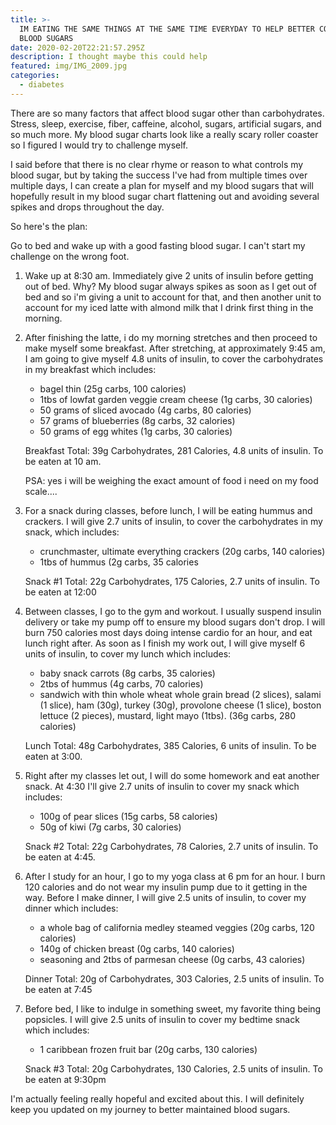 ```yaml
---
title: >-
  IM EATING THE SAME THINGS AT THE SAME TIME EVERYDAY TO HELP BETTER CONTROL MY
  BLOOD SUGARS
date: 2020-02-20T22:21:57.295Z
description: I thought maybe this could help
featured: img/IMG_2009.jpg
categories:
  - diabetes
---
```

There are so many factors that affect blood sugar other than carbohydrates. Stress, sleep, exercise, fiber, caffeine, alcohol, sugars, artificial sugars, and so much more. My blood sugar charts look like a really scary roller coaster so I figured I would try to challenge myself. 

I said before that there is no clear rhyme or reason to what controls my blood sugar, but by taking the success I've had from multiple times over multiple days, I can create a plan for myself and my blood sugars that will hopefully result in my blood sugar chart flattening out and avoiding several spikes and drops throughout the day. 

So here's the plan: 

Go to bed and wake up with a good fasting blood sugar. I can't start my challenge on the wrong foot. 

1. Wake up at 8:30 am. Immediately give 2 units of insulin before getting out of bed. Why? My blood sugar always spikes as soon as I get out of bed and so i'm giving a unit to account for that, and then another unit to account for my iced latte with almond milk that I drink first thing in the morning. 
2. After finishing the latte, i do my morning stretches and then proceed to make myself some breakfast. After stretching, at approximately 9:45 am, I am going to give myself 4.8 units of insulin, to cover the carbohydrates in my breakfast which includes: 

   * bagel thin (25g carbs, 100 calories)
   * 1tbs of lowfat garden veggie cream cheese (1g carbs, 30 calories)
   * 50 grams of sliced avocado (4g carbs, 80 calories)
   * 57 grams of blueberries (8g carbs, 32 calories)
   * 50 grams of egg whites (1g carbs, 30 calories)

   Breakfast Total: 39g Carbohydrates, 281 Calories, 4.8 units of insulin. To be eaten at 10 am.

   PSA: yes i will be weighing the exact amount of  food i need on my food scale....
3. For a snack during classes, before lunch, I will be eating hummus and crackers. I will give 2.7 units of insulin, to cover the carbohydrates in my snack, which includes: 

   * crunchmaster, ultimate everything crackers (20g carbs, 140 calories)
   * 1tbs of hummus (2g carbs, 35 calories

   Snack #1 Total: 22g Carbohydrates, 175 Calories, 2.7 units of insulin. To be eaten at 12:00
4. Between classes, I go to the gym and workout. I usually suspend insulin delivery or take my pump off to ensure my blood sugars don't drop. I will burn 750 calories most days doing intense cardio for an hour, and eat lunch right after. As soon as I finish my work out, I will give myself 6 units of insulin, to cover my lunch which includes:

   * baby snack carrots (8g carbs, 35 calories)
   * 2tbs of hummus (4g carbs, 70 calories)
   * sandwich with thin whole wheat whole grain bread (2 slices), salami (1 slice), ham (30g), turkey (30g), provolone cheese (1 slice), boston lettuce (2 pieces), mustard, light mayo (1tbs). (36g carbs, 280 calories)

   Lunch Total: 48g Carbohydrates, 385 Calories, 6 units of insulin. To be eaten at 3:00.
5. Right after my classes let out, I will do some homework and eat another snack. At 4:30 I'll give 2.7 units of insulin to cover my snack which includes:

   * 100g of pear slices (15g carbs, 58 calories)
   * 50g of kiwi (7g carbs, 30 calories)

   Snack #2 Total: 22g Carbohydrates, 78 Calories, 2.7 units of insulin. To be eaten at 4:45.
6. After I study for an hour, I go to my yoga class at 6 pm for an hour. I burn 120 calories and do not wear my insulin pump due to it getting in the way. Before I make dinner, I will give 2.5 units of insulin, to cover my dinner which includes:

   * a whole bag of california medley steamed veggies (20g carbs, 120 calories)
   * 140g of chicken breast (0g carbs, 140 calories)
   * seasoning and 2tbs of parmesan cheese (0g carbs, 43 calories)

   Dinner Total: 20g of Carbohydrates, 303 Calories, 2.5 units of insulin. To be eaten at 7:45
7. Before bed, I like to indulge in something sweet, my favorite thing being popsicles. I will give 2.5 units of insulin to cover my bedtime snack which includes:

   * 1 caribbean frozen fruit bar (20g carbs, 130 calories)

   Snack #3 Total: 20g Carbohydrates, 130 Calories, 2.5 units of insulin. To be eaten at 9:30pm





I'm actually feeling really hopeful and excited about this. I will definitely keep you updated on my journey to better maintained blood sugars.
